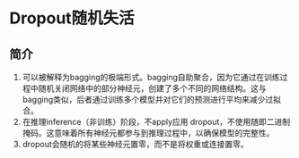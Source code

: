 # Dropout随机失活
简介
--

1.  可以被解释为bagging的极端形式。bagging自助聚合，因为它通过在训练过程中随机关闭网络中的部分神经元，创建了多个不同的网络结构。这与bagging类似，后者通过训练多个模型并对它们的预测进行平均来减少过拟合。
2.  在推理inference（非训练）阶段，不apply应用 dropout，不使用随即二进制掩码。这意味着所有神经元都参与到推理过程中，以确保模型的完整性。
3.  dropout会随机的将某些神经元置零，而不是将权重或连接置零。